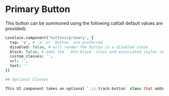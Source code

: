 # Primary Button

This button can be summoned using the following call(all default values are provided):

```coffeescript
Lovelace.component('buttons/primary', {
  tag: 'a', # `a` or `button` are preferred
  disabled: false, # will render the button in a disabled state
  block: false, # adds the `.btn-block` class and associated styles to the button
  custom_classes: '',
  url: '',
  text: ''
})

## Optional Classes

This UI component takes an optional `.js-track-button` class that adds analytics tracking to the button when the scripts are executed in a browser.
